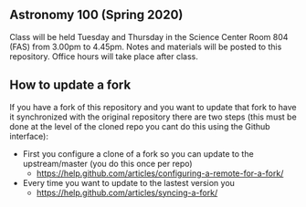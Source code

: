 ## Astronomy 100 (Spring 2020)
Class will be held Tuesday and Thursday in the Science Center Room 804 (FAS) from 3.00pm to 4.45pm. Notes and materials will be posted to this repository. Office hours will take place after class.

## How to update a fork
If you have a fork of this repository and you want to update that fork to have it synchronized with the original repository there are two steps (this must be done at the level of the cloned repo you cant do this using the Github interface):
- First you configure a clone of a fork so you can update to the upstream/master (you do this once per repo)
  - https://help.github.com/articles/configuring-a-remote-for-a-fork/
- Every time you want to update to the lastest version you
  - https://help.github.com/articles/syncing-a-fork/
